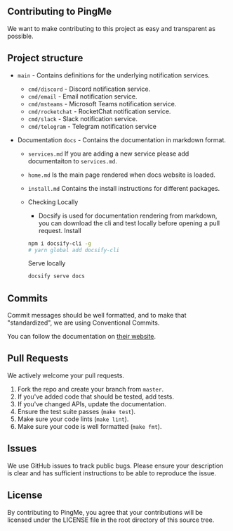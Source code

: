 ## Contributing to PingMe
We want to make contributing to this project as easy and transparent as
possible.

## Project structure

- `main` - Contains definitions for the underlying notification services.
  - `cmd/discord` - Discord notification service.
  - `cmd/email` - Email notification service.
  - `cmd/msteams` - Microsoft Teams notification service.
  - `cmd/rocketchat` - RocketChat notification service.
  - `cmd/slack` - Slack notification service.
  - `cmd/telegram` - Telegram notification service
  
- Documentation
  `docs` - Contains the documentation in markdown format.
  - `services.md` If you are adding a new service please add documentaiton to `services.md`.
  - `home.md` Is the main page rendered when docs website is loaded.
  - `install.md` Contains the install instructions for different packages.

  - Checking Locally
    - Docsify is used for documentation rendering from markdown, you can download
    the cli and test locally before opening a pull request.
    Install
    ```bash
    npm i docsify-cli -g
    # yarn global add docsify-cli
    ```
    Serve locally
    ```bash
    docsify serve docs
    ```


## Commits

Commit messages should be well formatted, and to make that "standardized", we
are using Conventional Commits.

You can follow the documentation on
[their website](https://www.conventionalcommits.org).

## Pull Requests
We actively welcome your pull requests.

1. Fork the repo and create your branch from `master`.
2. If you've added code that should be tested, add tests.
3. If you've changed APIs, update the documentation.
4. Ensure the test suite passes (`make test`).
5. Make sure your code lints (`make lint`).
6. Make sure your code is well formatted (`make fmt`).

## Issues
We use GitHub issues to track public bugs. Please ensure your description is
clear and has sufficient instructions to be able to reproduce the issue.

## License
By contributing to PingMe, you agree that your contributions will be licensed
under the LICENSE file in the root directory of this source tree.
